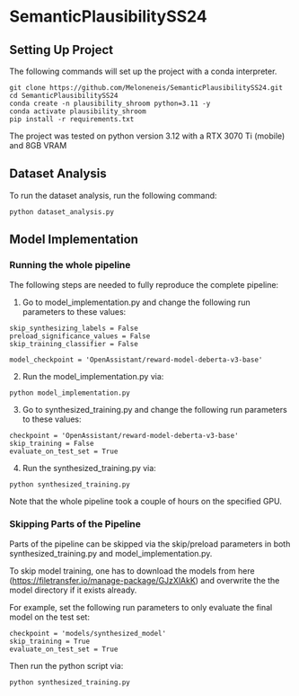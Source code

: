 # SemanticPlausibilitySS24

## Setting Up Project
The following commands will set up the project with a conda interpreter.
  ```
  git clone https://github.com/Meloneneis/SemanticPlausibilitySS24.git
  cd SemanticPlausibilitySS24
  conda create -n plausibility_shroom python=3.11 -y
  conda activate plausibility_shroom
  pip install -r requirements.txt
  ```

The project was tested on python version 3.12 with a RTX 3070 Ti (mobile) and 8GB VRAM

## Dataset Analysis
To run the dataset analysis, run the following command:
  ```
  python dataset_analysis.py
  ```

## Model Implementation
### Running the whole pipeline
The following steps are needed to fully reproduce the complete pipeline:
1. Go to model_implementation.py and change the following run parameters to these values:
```
skip_synthesizing_labels = False
preload_significance_values = False
skip_training_classifier = False

model_checkpoint = 'OpenAssistant/reward-model-deberta-v3-base'
```
2. Run the model_implementation.py via:
````
python model_implementation.py
````
3. Go to synthesized_training.py and change the following run parameters to these values:
```
checkpoint = 'OpenAssistant/reward-model-deberta-v3-base'
skip_training = False  
evaluate_on_test_set = True
```
4. Run the synthesized_training.py via:
````
python synthesized_training.py
````

Note that the whole pipeline took a couple of hours on the specified GPU.

### Skipping Parts of the Pipeline
Parts of the pipeline can be skipped via the skip/preload parameters in both synthesized_training.py and 
model_implementation.py. 

To skip model training, one has to download the models from here (https://filetransfer.io/manage-package/GJzXlAkK) and 
overwrite the the model directory if it exists already.

For example, set the following run parameters to only evaluate the final model on the test set:
````
checkpoint = 'models/synthesized_model'
skip_training = True  
evaluate_on_test_set = True
````
Then run the python script via:
````
python synthesized_training.py
````